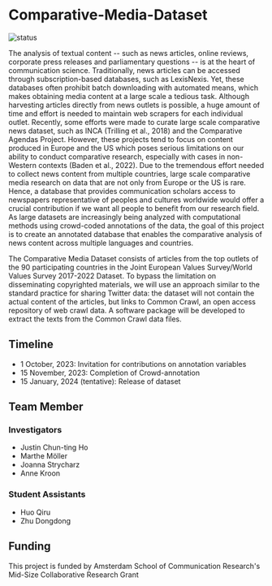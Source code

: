 # Comparative-Media-Dataset

![status](https://img.shields.io/badge/status-work_in_progress-blue)


The analysis of textual content -- such as news articles, online reviews, corporate press releases and parliamentary questions -- is at the heart of communication science. Traditionally, news articles can be accessed through subscription-based databases, such as LexisNexis. Yet, these databases often prohibit batch downloading with automated means, which makes obtaining media content at a large scale a tedious task. Although harvesting articles directly from news outlets is possible, a huge amount of time and effort is needed to maintain web scrapers for each individual outlet. Recently, some efforts were made to curate large scale comparative news dataset, such as INCA (Trilling et al., 2018) and the Comparative Agendas Project. However, these projects tend to focus on content produced in Europe and the US which poses serious limitations on our ability to conduct comparative research, especially with cases in non-Western contexts (Baden et al., 2022). Due to the tremendous effort needed to collect news content from multiple countries, large scale comparative media research on data that are not only from Europe or the US is rare. Hence, a database that provides communication scholars access to newspapers representative of peoples and cultures worldwide would offer a crucial contribution if we want all people to benefit from our research field. As large datasets are increasingly being analyzed with computational methods using crowd-coded annotations of the data, the goal of this project is to create an annotated database that enables the comparative analysis of news content across multiple languages and countries.

The Comparative Media Dataset consists of articles from the top outlets of the 90 participating countries in the Joint European Values Survey/World Values Survey 2017-2022 Dataset. To bypass the limitation on disseminating copyrighted materials, we will use an approach similar to the standard practice for sharing Twitter data: the dataset will not contain the actual content of the articles, but links to Common Crawl, an open access repository of web crawl data. A software package will be developed to extract the texts from the Common Crawl data files.

## Timeline
- 1 October, 2023: Invitation for contributions on annotation variables
- 15 November, 2023: Completion of Crowd-annotation
- 15 January, 2024 (tentative): Release of dataset

## Team Member
### Investigators
* Justin Chun-ting Ho
* Marthe Möller
* Joanna Strycharz
* Anne Kroon

### Student Assistants
* Huo Qiru
* Zhu Dongdong

## Funding
This project is funded by Amsterdam School of Communication Research's Mid-Size Collaborative Research Grant
